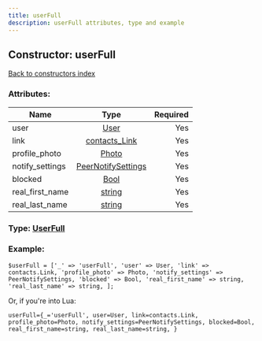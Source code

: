 ```yaml
---
title: userFull
description: userFull attributes, type and example
---
```

## Constructor: userFull  
[Back to constructors index](index.md)



### Attributes:

| Name     |    Type       | Required |
|----------|:-------------:|---------:|
|user|[User](../types/User.md) | Yes|
|link|[contacts\_Link](../types/contacts_Link.md) | Yes|
|profile\_photo|[Photo](../types/Photo.md) | Yes|
|notify\_settings|[PeerNotifySettings](../types/PeerNotifySettings.md) | Yes|
|blocked|[Bool](../types/Bool.md) | Yes|
|real\_first\_name|[string](../types/string.md) | Yes|
|real\_last\_name|[string](../types/string.md) | Yes|



### Type: [UserFull](../types/UserFull.md)


### Example:

```
$userFull = ['_' => 'userFull', 'user' => User, 'link' => contacts.Link, 'profile_photo' => Photo, 'notify_settings' => PeerNotifySettings, 'blocked' => Bool, 'real_first_name' => string, 'real_last_name' => string, ];
```  

Or, if you're into Lua:  


```
userFull={_='userFull', user=User, link=contacts.Link, profile_photo=Photo, notify_settings=PeerNotifySettings, blocked=Bool, real_first_name=string, real_last_name=string, }

```


